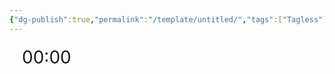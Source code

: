 ```yaml
---
{"dg-publish":true,"permalink":"/template/untitled/","tags":["Tagless"],"noteIcon":""}
---
```


<!DOCTYPE html>
<html lang="en">
<head>
    <meta charset="UTF-8">
    <meta name="viewport" content="width=device-width, initial-scale=1.0">
    <title>Stopwatch</title>
    <style>
        #timer {
            font-size: 2em;
            margin: 20px;
        }
    </style>
</head>
<body>

<div id="timer">00:00</div>

<script>
    let stopwatch;
    let elapsedTime = 0;

    function startStopwatch() {
        clearInterval(stopwatch);
        stopwatch = setInterval(() => {
            elapsedTime++;
            const minutes = Math.floor(elapsedTime / 60);
            const seconds = elapsedTime % 60;
            document.getElementById('timer').innerText = `${minutes < 10 ? '0' : ''}${minutes}:${seconds < 10 ? '0' : ''}${seconds}`;
        }, 1000);
    }

</script>

</body>
</html>
